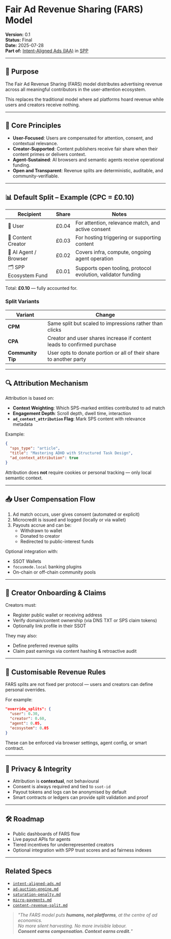 # Fair Ad Revenue Sharing (FARS) Model
**Version:** 0.1  
**Status:** Final  
**Date:** 2025-07-28  
**Part of:** [Intent-Aligned Ads (IAA)](intent-aligned-ads.md) in [SPP](../spp/protocol-overview.md)

---

## 💸 Purpose

The Fair Ad Revenue Sharing (FARS) model distributes advertising revenue across all meaningful contributors in the user-attention ecosystem.

This replaces the traditional model where ad platforms hoard revenue while users and creators receive nothing.

---

## 🧠 Core Principles

- **User-Focused**: Users are compensated for attention, consent, and contextual relevance.
- **Creator-Supported**: Content publishers receive fair share when their content primes or delivers context.
- **Agent-Sustained**: AI browsers and semantic agents receive operational funding.
- **Open and Transparent**: Revenue splits are deterministic, auditable, and community-verifiable.

---

## 📊 Default Split – Example (CPC = £0.10)

| Recipient              | Share   | Notes                                                        |
|------------------------|---------|--------------------------------------------------------------|
| 🎯 User                | £0.04   | For attention, relevance match, and active consent           |
| 📝 Content Creator     | £0.03   | For hosting triggering or supporting content                 |
| 🤖 AI Agent / Browser  | £0.02   | Covers infra, compute, ongoing agent operation               |
| 🗂 SPP Ecosystem Fund  | £0.01   | Supports open tooling, protocol evolution, validator funding |

Total: **£0.10** — fully accounted for.

### Split Variants

| Variant       | Change                                                                      |
|---------------|-----------------------------------------------------------------------------|
| **CPM**       | Same split but scaled to impressions rather than clicks                     |
| **CPA**       | Creator and user shares increase if content leads to confirmed purchase     |
| **Community Tip** | User opts to donate portion or all of their share to another party       |

---

## 🔍 Attribution Mechanism

Attribution is based on:

- **Context Weighting**: Which SPS-marked entities contributed to ad match
- **Engagement Depth**: Scroll depth, dwell time, interaction
- **`ad_context_attribution` Flag**: Mark SPS content with relevance metadata

Example:
```json
{
  "sps_type": "article",
  "title": "Mastering ADHD with Structured Task Design",
  "ad_context_attribution": true
}
```

Attribution does **not** require cookies or personal tracking — only local semantic context.

---

## 📥 User Compensation Flow

1. Ad match occurs, user gives consent (automated or explicit)
2. Microcredit is issued and logged (locally or via wallet)
3. Payouts accrue and can be:
   - Withdrawn to wallet
   - Donated to creator
   - Redirected to public-interest funds

Optional integration with:
- SSOT Wallets
- `focusmode.local` banking plugins
- On-chain or off-chain community pools

---

## 🤝 Creator Onboarding & Claims

Creators must:
- Register public wallet or receiving address
- Verify domain/content ownership (via DNS TXT or SPS claim tokens)
- Optionally link profile in their SSOT

They may also:
- Define preferred revenue splits
- Claim past earnings via content hashing & retroactive audit

---

## 🧮 Customisable Revenue Rules

FARS splits are not fixed per protocol — users and creators can define personal overrides.

For example:
```json
"override_splits": {
  "user": 0.30,
  "creator": 0.60,
  "agent": 0.05,
  "ecosystem": 0.05
}
```

These can be enforced via browser settings, agent config, or smart contract.

---

## 🔐 Privacy & Integrity

- Attribution is **contextual**, not behavioural
- Consent is always required and tied to `ssot-id`
- Payout tokens and logs can be anonymised by default
- Smart contracts or ledgers can provide split validation and proof

---

## 🛠 Roadmap

- Public dashboards of FARS flow
- Live payout APIs for agents
- Tiered incentives for underrepresented creators
- Optional integration with SPP trust scores and ad fairness indexes

---

## Related Specs

- [`intent-aligned-ads.md`](./intent-aligned-ads.md)
- [`ad-auction-engine.md`](./ad-auction-engine.md)
- [`saturation-penalty.md`](./saturation-penalty.md)
- [`micro-payments.md`](../payments/micro-payments.md)
- [`content-revenue-split.md`](../payments/content-revenue-split.md)

> _"The FARS model puts **humans, not platforms**, at the centre of ad economics.  
No more silent harvesting. No more invisible labour.  
**Consent earns compensation. Context earns credit.**"_
